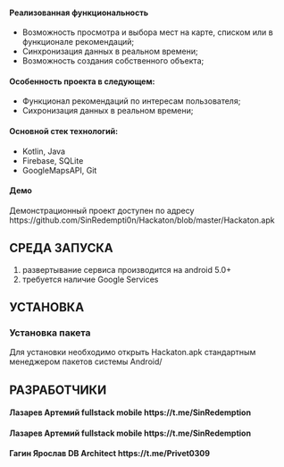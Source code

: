 <h4>Реализованная функциональность</h4>
<ul>
    <li>Возможность просмотра и выбора мест на карте, списком или в функционале рекомендаций;</li>
    <li>Синхронизация данных в реальном времени;</li>
    <li>Возможность создания собственного объекта;</li>
</ul> 
<h4>Особенность проекта в следующем:</h4>
<ul>
 <li>Функционал рекомендаций по интересам пользователя;</li>
 <li>Сихронизация данных в реальном времени;</li>
 </ul>
<h4>Основной стек технологий:</h4>
<ul>
	<li>Kotlin, Java</li>
	<li>Firebase, SQLite</li>
	<li>GoogleMapsAPI, Git</li>
  
 </ul>
<h4>Демо</h4>
<p>Демонстрационный проект доступен по адресу https://github.com/SinRedempti0n/Hackaton/blob/master/Hackaton.apk </p>


СРЕДА ЗАПУСКА
------------
1) развертывание сервиса производится на android 5.0+
2) требуется наличие Google Services


УСТАНОВКА
------------
### Установка пакета

Для установки необходимо открыть Hackaton.apk стандартным менеджером пакетов системы Android/ 


РАЗРАБОТЧИКИ
------------
<h4>Лазарев Артемий fullstack mobile https://t.me/SinRedemption </h4>
<h4>Лазарев Артемий fullstack mobile https://t.me/SinRedemption </h4>
<h4>Гагин Ярослав DB Architect https://t.me/Privet0309 </h4>

